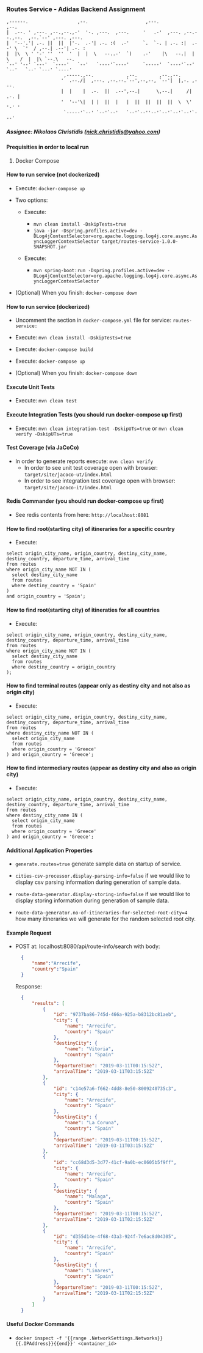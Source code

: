 ### Routes Service - Adidas Backend Assignment


```
,------.                  ,--.                     ,---.                          ,--.
|  .--. ' ,---. ,--.,--.,-'  '-. ,---.  ,---.     '   .-'  ,---. ,--.--.,--.  ,--.`--' ,---. ,---.
|  '--'.'| .-. ||  ||  |'-.  .-'| .-. :(  .-'     `.  `-. | .-. :|  .--' \  `'  / ,--.| .--'| .-. :
|  |\  \ ' '-' ''  ''  '  |  |  \   --..-'  `)    .-'    |\   --.|  |     \    /  |  |\ `--.\   --.
`--' '--' `---'  `----'   `--'   `----'`----'     `-----'  `----'`--'      `--'   `--' `---' `----'
                     ,-----.,--.            ,--.        ,--.,--.
                    '  .--./|  ,---. ,--.--.`--',--,--, `--'|  |,-. ,---.
                    |  |    |  .-.  ||  .--',--.|      \,--.|     /| .-. |
                    '  '--'\|  | |  ||  |   |  ||  ||  ||  ||  \  \' '-' '
                     `-----'`--' `--'`--'   `--'`--''--'`--'`--'`--'`---'                  
```

##### Assignee: Nikolaos Christidis (nick.christidis@yahoo.com)


#### Prequisities in order to local run
1) Docker Compose


#### How to run service (not dockerized)
* Execute: `docker-compose up`

* Two options:
    * Execute: 
        * `mvn clean install -DskipTests=true`
        * `java -jar -Dspring.profiles.active=dev -DLog4jContextSelector=org.apache.logging.log4j.core.async.AsyncLoggerContextSelector target/routes-service-1.0.0-SNAPSHOT.jar`
                
    * Execute:
        * `mvn spring-boot:run -Dspring.profiles.active=dev -DLog4jContextSelector=org.apache.logging.log4j.core.async.AsyncLoggerContextSelector`

* (Optional) When you finish: `docker-compose down`


#### How to run service (dockerized)
* Uncomment the section in `docker-compose.yml` file for service: `routes-service:`

* Execute: `mvn clean install -DskipTests=true`

* Execute: `docker-compose build`

* Execute: `docker-compose up`

* (Optional) When you finish: `docker-compose down`


#### Execute Unit Tests
* Execute: `mvn clean test`


#### Execute Integration Tests (you should run docker-compose up first)
* Execute: `mvn clean integration-test -DskipUTs=true` or `mvn clean verify -DskipUTs=true`


#### Test Coverage (via JaCoCo)
* In order to generate reports execute: `mvn clean verify`
    * In order to see unit test coverage open with browser: `target/site/jacoco-ut/index.html`
    * In order to see integration test coverage open with browser: `target/site/jacoco-it/index.html`


#### Redis Commander (you should run docker-compose up first)
* See redis contents from here: `http://localhost:8081`


#### How to find root(starting city) of itineraries for a specific country
* Execute:

```mysql
select origin_city_name, origin_country, destiny_city_name, destiny_country, departure_time, arrival_time
from routes
where origin_city_name NOT IN (
  select destiny_city_name
  from routes
  where destiny_country = 'Spain'
)
and origin_country = 'Spain';
```


#### How to find root(starting city) of itineraties for all countries
* Execute:
```mysql
select origin_city_name, origin_country, destiny_city_name, destiny_country, departure_time, arrival_time
from routes
where origin_city_name NOT IN (
  select destiny_city_name
  from routes
  where destiny_country = origin_country
);
```


#### How to find terminal routes (appear only as destiny city and not also as origin city)
* Execute:
```mysql
select origin_city_name, origin_country, destiny_city_name, destiny_country, departure_time, arrival_time
from routes
where destiny_city_name NOT IN (
  select origin_city_name
  from routes
  where origin_country = 'Greece'
) and origin_country = 'Greece';
```


#### How to find intermediary routes (appear as destiny city and also as origin city)
* Execute:
```mysql
select origin_city_name, origin_country, destiny_city_name, destiny_country, departure_time, arrival_time
from routes
where destiny_city_name IN (
  select origin_city_name
  from routes
  where origin_country = 'Greece'
) and origin_country = 'Greece';
```


#### Additional Application Properties

* `generate.routes=true` generate sample data on startup of service.

* `cities-csv-processor.display-parsing-info=false` if we would like to display csv parsing information during generation of sample data.

* `route-data-generator.display-storing-info=false` if we would like to display storing information during generation of sample data.

* `route-data-generator.no-of-itineraries-for-selected-root-city=4` how many itineraries we will generate for the random selected root city.


#### Example Request

* POST at: localhost:8080/api/route-info/search
  with body:
  
  ```json
    {
    	"name":"Arrecife",
    	"country":"Spain"
    }

  ```
  
  Response:
  ```json
    {
        "results": [
            {
                "id": "9737ba86-745d-466a-925a-b8312bc81aeb",
                "city": {
                    "name": "Arrecife",
                    "country": "Spain"
                },
                "destinyCity": {
                    "name": "Vitoria",
                    "country": "Spain"
                },
                "departureTime": "2019-03-11T00:15:52Z",
                "arrivalTime": "2019-03-11T03:15:52Z"
            },
            {
                "id": "c14e57a6-f662-4dd8-8e50-8009240735c3",
                "city": {
                    "name": "Arrecife",
                    "country": "Spain"
                },
                "destinyCity": {
                    "name": "La Coruna",
                    "country": "Spain"
                },
                "departureTime": "2019-03-11T00:15:52Z",
                "arrivalTime": "2019-03-11T03:15:52Z"
            },
            {
                "id": "cc68d3d5-3d77-41cf-9a0b-ec0605b5f9ff",
                "city": {
                    "name": "Arrecife",
                    "country": "Spain"
                },
                "destinyCity": {
                    "name": "Malaga",
                    "country": "Spain"
                },
                "departureTime": "2019-03-11T00:15:52Z",
                "arrivalTime": "2019-03-11T02:15:52Z"
            },
            {
                "id": "d355d14e-4f68-43a3-924f-7e6ac8d04305",
                "city": {
                    "name": "Arrecife",
                    "country": "Spain"
                },
                "destinyCity": {
                    "name": "Linares",
                    "country": "Spain"
                },
                "departureTime": "2019-03-11T00:15:52Z",
                "arrivalTime": "2019-03-11T02:15:52Z"
            }
        ]
    }
  ```




#### Useful Docker Commands

* `docker inspect -f '{{range .NetworkSettings.Networks}}{{.IPAddress}}{{end}}' <container_id>`
